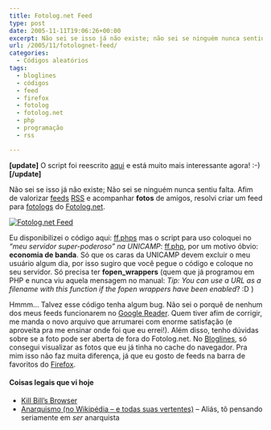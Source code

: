 ```yaml
---
title: Fotolog.net Feed
type: post
date: 2005-11-11T19:06:26+00:00
excerpt: Não sei se isso já não existe; não sei se ninguém nunca sentiu falta. Afim de valorizar feeds RSS e acompanhar fotos de amigos, resolvi criar um feed para fotologs do Fotolog.net.
url: /2005/11/fotolognet-feed/
categories:
  - Códigos aleatórios
tags:
  - bloglines
  - códigos
  - feed
  - firefox
  - fotolog
  - fotolog.net
  - php
  - programação
  - rss

---
```

**[update]** O script foi reescrito [aqui][1] e está muito mais interessante agora! :-) **[/update]**

Não sei se isso já não existe; Não sei se ninguém nunca sentiu falta. Afim de valorizar [feeds][2] [RSS][3] e acompanhar **fotos** de amigos, resolvi criar um feed para [fotologs][4] do [Fotolog.net][5].

<span class="esqimg"><a href="http://www.flickr.com/photos/tiago/62188052/" title="Screenshot no Flickr"><img src="https://i0.wp.com/static.flickr.com/28/62188052_1cbb645929_m.jpg?w=604" alt="Fotolog.net Feed" data-recalc-dims="1" /></a></span>

Eu disponibilizei o código aqui: [ff.phps][6] mas o script para uso coloquei no _“meu servidor super-poderoso” na UNICAMP_: [ff.php][7], por um motivo óbvio: **economia de banda**. Só que os caras da UNICAMP devem excluir o meu usuário algum dia, por isso sugiro que você pegue o código e coloque no seu servidor. Só precisa ter **fopen_wrappers** (quem que já programou em PHP e nunca viu aquela mensagem no manual: _Tip: You can use a URL as a filename with this function if the fopen wrappers have been enabled_? :D )

Hmmm… Talvez esse código tenha algum bug. Não sei o porquê de nenhum dos meus feeds funcionarem no [Google Reader][8]. Quem tiver afim de corrigir, me manda o novo arquivo que arrumarei com enorme satisfação (e aproveita pra me ensinar onde foi que eu errei!). Além disso, tenho dúvidas sobre se a foto pode ser aberta de fora do Fotolog.net. No [Bloglines][9], só consegui visualizar as fotos que eu já tinha no cache do navegador. Pra mim isso não faz muita diferença, já que eu gosto de feeds na barra de favoritos do [Firefox][10].

#### Coisas legais que vi hoje

  * [Kill Bill’s Browser][11]
  * [Anarquismo (no Wikipédia – e todas suas vertentes)][12] – Aliás, tô pensando seriamente em _ser_ anarquista

 [1]: http://tiagomadeira.net/2006/10/21/feeds-rss-para-fotologs/
 [2]: http://brunotorres.net/2005/07/05/sobre-feeds-rss-atom
 [3]: http://pt.wikipedia.org/wiki/RSS
 [4]: http://pt.wikipedia.org/wiki/Flog
 [5]: http://www.fotolog.net
 [6]: http://tiagomadeira.net/pub/fotologfeed.phps
 [7]: http://www.ic.unicamp.br/~obi72/ff.php
 [8]: http://reader.google.com
 [9]: http://www.bloglines.com
 [10]: http://www.getfirefox.com
 [11]: http://www.killbillsbrowser.com/
 [12]: http://pt.wikipedia.org/wiki/Anarquismo

